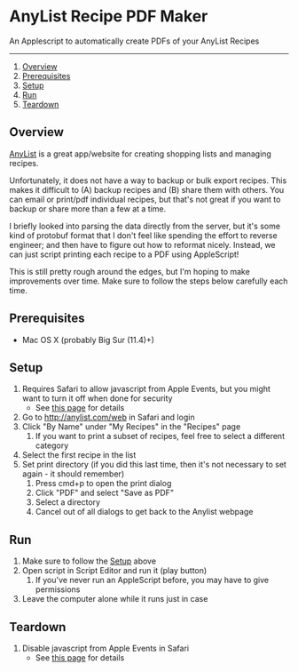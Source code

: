 AnyList Recipe PDF Maker
==========================
An Applescript to automatically create PDFs of your AnyList Recipes

---

1. [Overview](#overview)
2. [Prerequisites](#prerequisites)
3. [Setup](#setup)
4. [Run](#run)
5. [Teardown](#teardown)

## Overview
[AnyList](https://www.anylist.com/) is a great app/website for creating shopping lists and managing recipes.  

Unfortunately, it does not have a way to backup or bulk export recipes.  This makes it difficult to (A) backup recipes
and (B) share them with others.  You can email or print/pdf individual recipes, but that's not great if you want
to backup or share more than a few at a time.

I briefly looked into parsing the data directly from the server, but it's some kind of protobuf format that I don't feel
like spending the effort to reverse engineer; and then have to figure out how to reformat nicely.  Instead, we can just
script printing each recipe to a PDF using AppleScript!

This is still pretty rough around the edges, but I'm hoping to make improvements over time.  Make sure to follow the
steps below carefully each time.

## Prerequisites
- Mac OS X (probably Big Sur (11.4)+)

## Setup
1. Requires Safari to allow javascript from Apple Events, but you might want to turn it off when done for security
   - See [this page](safari-applescript-enable.md) for details
1. Go to http://anylist.com/web in Safari and login
1. Click "By Name" under "My Recipes" in the "Recipes" page
   1. If you want to print a subset of recipes, feel free to select a different category
1. Select the first recipe in the list
1. Set print directory (if you did this last time, then it's not necessary to set again - it should remember)
   1. Press cmd+p to open the print dialog
   1. Click "PDF" and select "Save as PDF"
   1. Select a directory
   1. Cancel out of all dialogs to get back to the Anylist webpage

## Run
1. Make sure to follow the [Setup](#setup) above
2. Open script in Script Editor and run it (play button)
   1. If you've never run an AppleScript before, you may have to give permissions
3. Leave the computer alone while it runs just in case

## Teardown
1. Disable javascript from Apple Events in Safari
   - See [this page](safari-applescript-enable.md) for details
